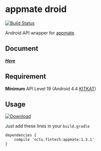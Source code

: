 # appmate droid

[![Build Status](https://travis-ci.org/APCLab/appmate_droid.svg?branch=master)](https://travis-ci.org/APCLab/appmate_droid)

Android API wrapper for [appmate].

## Document

***[Here]***

## Requirement

**Minimum** API Level 19 (Android 4.4 [KITKAT])

## Usage

[![Download](https://api.bintray.com/packages/apclab/appmate/appmate/images/download.svg) ](https://bintray.com/apclab/appmate/appmate/_latestVersion)

Just add these lines in your `build.gradle`

```
dependencies {
    compile 'nctu.fintech:appmate:1.3.1'
}
```

[appmate]: /APCLab/appmate
[KITKAT]: https://developer.android.com/about/versions/android-4.4.html
[Here]: https://apclab.github.io/appmate_droid/doc/index.html
